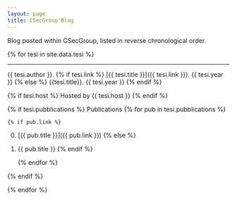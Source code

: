 ```yaml
---
layout: page
title: CSecGroup'Blog
---
```


Blog posted within CSecGroup, listed in reverse chronological order.


{% for tesi in site.data.tesi %}

---

{{ tesi.author }}. {% if tesi.link %}
[{{ tesi.title }}]({{ tesi.link }}). {{ tesi.year }}
{% else %}
{{tesi.title}}. {{ tesi.year }}
{% endif %}

{% if tesi.host %}
Hosted by {{ tesi.host }}
{% endif %}

{% if tesi.pubblications %}
Publications
    {% for pub in tesi.pubblications %}

    {% if pub.link %}
0. [{{ pub.title }}]({{ pub.link }})
    {% else %}
0. {{ pub.title }}
    {% endif %}

    {% endfor %}

{% endif %}

{% endfor %}
